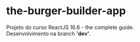# the-burger-builder-app
Projeto do curso ReactJS 16.6 - the complete guide.
<br>
Desenvolvimento na branch <b>'dev'</b>.
